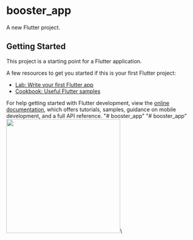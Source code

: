 # booster_app

A new Flutter project.

## Getting Started

This project is a starting point for a Flutter application.

A few resources to get you started if this is your first Flutter project:

- [Lab: Write your first Flutter app](https://docs.flutter.dev/get-started/codelab)
- [Cookbook: Useful Flutter samples](https://docs.flutter.dev/cookbook)

For help getting started with Flutter development, view the
[online documentation](https://docs.flutter.dev/), which offers tutorials,
samples, guidance on mobile development, and a full API reference.
"# booster_app" 
"# booster_app" 
<img src = "https://github.com/user-attachments/assets/f1dbe820-bb1e-4785-965d-c4c0dcf897af" width = "300">\

